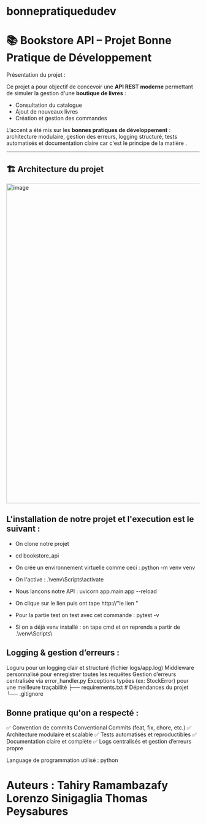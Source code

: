 # bonnepratiquedudev
# 📚 Bookstore API – Projet Bonne Pratique de Développement

Présentation du projet : 

Ce projet a pour objectif de concevoir une **API REST moderne** permettant de simuler la gestion d'une **boutique de livres** :  
- Consultation du catalogue  
- Ajout de nouveaux livres  
- Création et gestion des commandes  

L’accent a été mis sur les **bonnes pratiques de développement** :  
architecture modulaire, gestion des erreurs, logging structuré, tests automatisés et documentation claire car c'est le principe de la matière .

---

## 🏗️ Architecture du projet

<img width="700" height="833" alt="image" src="https://github.com/user-attachments/assets/73ebe73b-da64-4b24-a534-d6d5d61f422f" />


## L'installation de notre projet et l'execution est le suivant : 

- On clone notre projet
- cd bookstore_api

- On crée un environnement virtuelle comme ceci : python -m venv venv
- On l'active : .\venv\Scripts\activate
- Nous lancons notre API : uvicorn app.main:app --reload
- On clique sur le lien puis ont tape http://"le lien " 
- Pour la partie test on test avec cet commande : pytest -v

- Si on a déjà venv installé : on tape cmd et on reprends a partir de .\venv\Scripts\


## Logging & gestion d’erreurs : 

Loguru pour un logging clair et structuré (fichier logs/app.log)
Middleware personnalisé pour enregistrer toutes les requêtes
Gestion d’erreurs centralisée via error_handler.py
Exceptions typées (ex: StockError) pour une meilleure traçabilité
├── requirements.txt                # Dépendances du projet
└── .gitignore

##

## Bonne pratique qu'on a respecté :
✅ Convention de commits Conventional Commits (feat, fix, chore, etc.)
✅ Architecture modulaire et scalable
✅ Tests automatisés et reproductibles
✅ Documentation claire et complète
✅ Logs centralisés et gestion d’erreurs propre

Language de programmation utilisé : python 



Auteurs : 
Tahiry Ramambazafy
Lorenzo Sinigaglia
Thomas Peysabures
=======


